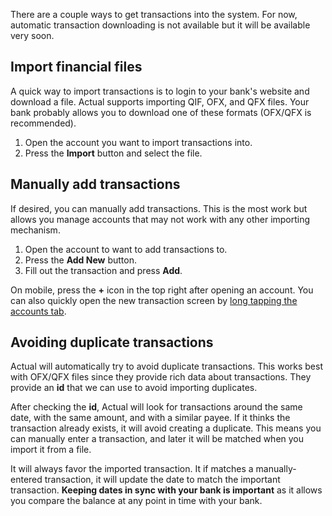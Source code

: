 There are a couple ways to get transactions into the system. For now, automatic transaction downloading is not available but it will be available very soon.

## Import financial files

A quick way to import transactions is to login to your bank's website and download a file. Actual supports importing QIF, OFX, and QFX files. Your bank probably allows you to download one of these formats (OFX/QFX is recommended).

1. Open the account you want to import transactions into.
2. Press the **Import** button and select the file.

## Manually add transactions

If desired, you can manually add transactions. This is the most work but allows you manage accounts that may not work with any other importing mechanism.

1. Open the account to want to add transactions to.
2. Press the **Add New** button.
3. Fill out the transaction and press **Add**.

On mobile, press the **+** icon in the top right after opening an account. You can also quickly open the new transaction screen by [long tapping the accounts tab](/docs/overview/tips-&-tricks/#add-a-transaction-from-any-screen-on-mobile).

## Avoiding duplicate transactions

Actual will automatically try to avoid duplicate transactions. This works best with OFX/QFX files since they provide rich data about transactions. They provide an **id** that we can use to avoid importing duplicates.

After checking the **id**, Actual will look for transactions around the same date, with the same amount, and with a similar payee. If it thinks the transaction already exists, it will avoid creating a duplicate. This means you can manually enter a transaction, and later it will be matched when you import it from a file.

It will always favor the imported transaction. It if matches a manually-entered transaction, it will update the date to match the important transaction. **Keeping dates in sync with your bank is important** as it allows you compare the balance at any point in time with your bank.

